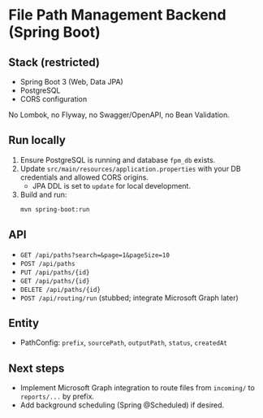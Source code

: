 # File Path Management Backend (Spring Boot)

## Stack (restricted)
- Spring Boot 3 (Web, Data JPA)
- PostgreSQL
- CORS configuration

No Lombok, no Flyway, no Swagger/OpenAPI, no Bean Validation.

## Run locally
1. Ensure PostgreSQL is running and database `fpm_db` exists.
2. Update `src/main/resources/application.properties` with your DB credentials and allowed CORS origins.
   - JPA DDL is set to `update` for local development.
3. Build and run:
   ```bash
   mvn spring-boot:run
   ```

## API
- `GET /api/paths?search=&page=1&pageSize=10`
- `POST /api/paths`
- `PUT /api/paths/{id}`
- `GET /api/paths/{id}`
- `DELETE /api/paths/{id}`
- `POST /api/routing/run` (stubbed; integrate Microsoft Graph later)

## Entity
- PathConfig: `prefix`, `sourcePath`, `outputPath`, `status`, `createdAt`

## Next steps
- Implement Microsoft Graph integration to route files from `incoming/` to `reports/...` by prefix.
- Add background scheduling (Spring @Scheduled) if desired.
